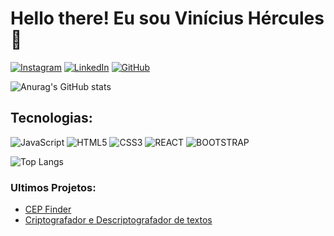 # Hello there! Eu sou Vinícius Hércules 👋

[![Instagram](https://img.shields.io/badge/Instagram-E4405F?style=for-the-badge&logo=instagram&logoColor=white)](https://www.instagram.com/_viniherc/)
[![LinkedIn](https://img.shields.io/badge/LinkedIn-0077B5?style=for-the-badge&logo=linkedin&logoColor=white)](https://www.linkedin.com/in/vini-hercules/)
[![GitHub](https://img.shields.io/badge/GitHub-100000?style=for-the-badge&logo=github&logoColor=white)](https://github.com/viniherculesdev)

![Anurag's GitHub stats](https://github-readme-stats.vercel.app/api?username=viniherculesdev&show_icons=true&theme=dark)

## Tecnologias:
![JavaScript](https://img.shields.io/badge/JavaScript-F7DF1E?style=for-the-badge&logo=javascript&logoCo)
![HTML5](https://img.shields.io/badge/HTML5-E34F26?style=for-the-badge&logo=html5&logoColor=white)
![CSS3](https://img.shields.io/badge/CSS3-1572B6?style=for-the-badge&logo=css3&logoColor=white)
![REACT](https://img.shields.io/badge/React-20232A?style=for-the-badge&logo=react&logoColor=61DAFB)
![BOOTSTRAP](https://img.shields.io/badge/Bootstrap-563D7C?style=for-the-badge&logo=bootstrap&logoColor=white)<br>

![Top Langs](https://github-readme-stats.vercel.app/api/top-langs/?username=viniherculesdev&hide_progress=false&compact)

### Ultimos Projetos:
- [CEP Finder](https://cep-finder-hazel.vercel.app)
- [Criptografador e Descriptografador de textos](https://cripto-descripto-project.vercel.app)<br>
<br>


